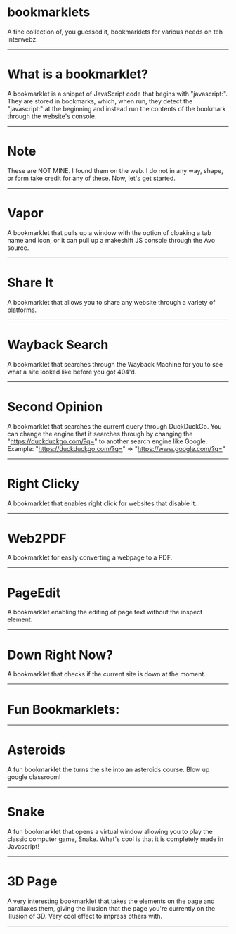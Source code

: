 # bookmarklets
A fine collection of, you guessed it, bookmarklets for various needs on teh interwebz.
***************
# What is a bookmarklet?
A bookmarklet is a snippet of JavaScript code that begins with "javascript:". They are stored in bookmarks, which, when run, they detect the "javascript:" at the beginning and instead run the contents of the bookmark through the website's console.
***************
# Note
These are NOT MINE. I found them on the web. I do not in any way, shape, or form take credit for any of these. Now, let's get started.
***************
# Vapor
A bookmarklet that pulls up a window with the option of cloaking a tab name and icon, or it can pull up a makeshift JS console through the Avo source.
***************
# Share It
A bookmarklet that allows you to share any website through a variety of platforms.
***************
# Wayback Search
A bookmarklet that searches through the Wayback Machine for you to see what a site looked like before you got 404'd.
***************
# Second Opinion
A bookmarklet that searches the current query through DuckDuckGo. You can change the engine that it searches through by changing the "https://duckduckgo.com/?q=" to another search engine like Google. Example: "https://duckduckgo.com/?q=" => "https://www.google.com/?q="
***************
# Right Clicky
A bookmarklet that enables right click for websites that disable it.
***************
# Web2PDF
A bookmarklet for easily converting a webpage to a PDF.
***************
# PageEdit
A bookmarklet enabling the editing of page text without the inspect element.
***************
# Down Right Now?
A bookmarklet that checks if the current site is down at the moment.
***************
# Fun Bookmarklets:
***************
# Asteroids
A fun bookmarklet the turns the site into an asteroids course. Blow up google classroom!
***************
# Snake
A fun bookmarklet that opens a virtual window allowing you to play the classic computer game, Snake. What's cool is that it is completely made in Javascript!
***************
# 3D Page
A very interesting bookmarklet that takes the elements on the page and parallaxes them, giving the illusion that the page you're currently on the illusion of 3D. Very cool effect to impress others with.
***************
